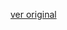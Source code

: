 [ver original](/docs/documentacion/Sindrome_metabólico_durante_el_embarazo_Complicaciones_materno-fetales.md)

